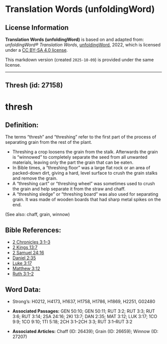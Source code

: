 # Translation Words (unfoldingWord)

## License Information

**Translation Words (unfoldingWord)** is based on and adapted from: _unfoldingWord® Translation Words_, [unfoldingWord](https://unfoldingword.org/utw), 2022, which is licensed under a [CC BY-SA 4.0 license](https://creativecommons.org/licenses/by-sa/4.0/legalcode.en).

This markdown version (created `2025-10-09`) is provided under the same license.



--------------------------------

## Thresh (id: 27158)

thresh
======

Definition:
-----------

The terms “thresh” and “threshing” refer to the first part of the process of separating grain from the rest of the plant.

* Threshing a crop loosens the grain from the stalk. Afterwards the grain is “winnowed” to completely separate the seed from all unwanted materials, leaving only the part the grain that can be eaten.
* In Bible times, a “threshing floor” was a large flat rock or an area of packed\-down dirt, giving a hard, level surface to crush the grain stalks and remove the grain.
* A “threshing cart” or “threshing wheel” was sometimes used to crush the grain and help separate it from the straw and chaff.
* A “threshing sledge” or “threshing board” was also used for separating grain. It was made of wooden boards that had sharp metal spikes on the end.

(See also: chaff, grain, winnow)

Bible References:
-----------------

* [2 Chronicles 3:1–3](https://ref.ly/2Chr3:1-2Chr3:3)
* [2 Kings 13:7](https://ref.ly/2Kgs13:7)
* [2 Samuel 24:16](https://ref.ly/2Sam24:16)
* [Daniel 2:35](https://ref.ly/Dan2:35)
* [Luke 3:17](https://ref.ly/Luke3:17)
* [Matthew 3:12](https://ref.ly/Matt3:12)
* [Ruth 3:1–2](https://ref.ly/Ruth3:1-Ruth3:2)

Word Data:
----------

* Strong’s: H0212, H4173, H1637, H1758, H1786, H1869, H2251, G02480

* **Associated Passages:** GEN 50:10; GEN 50:11; RUT 3:2; RUT 3:3; RUT 3:6; RUT 3:14; 2SA 24:16; 2KI 13:7; DAN 2:35; MAT 3:12; LUK 3:17; 1CO 9:9; 1CO 9:10; 1TI 5:18; 2CH 3:1–2CH 3:3; RUT 3:1–RUT 3:2
* **Associated Articles:** Chaff (ID: 26439); Grain (ID: 26659); Winnow (ID: 27207)

